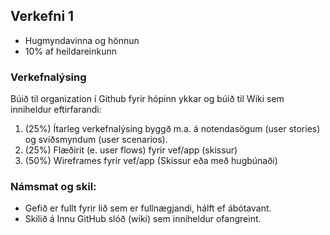 ## Verkefni 1 

- Hugmyndavinna og hönnun
- 10% af heildareinkunn

### Verkefnalýsing 
Búið til organization í Github fyrir hópinn ykkar og búið til Wiki sem inniheldur eftirfarandi:

1. (25%) Ítarleg verkefnalýsing byggð m.a. á notendasögum (user stories) og sviðsmyndum (user scenarios).
1. (25%) Flæðirit (e. user flows) fyrir vef/app (skissur)
1. (50%) Wireframes fyrir vef/app (Skissur eða með hugbúnaði)

### Námsmat og skil:
* Gefið er fullt fyrir lið sem er fullnægjandi, hálft ef ábótavant.
* Skilið á Innu GitHub slóð (wiki) sem inniheldur ofangreint.
